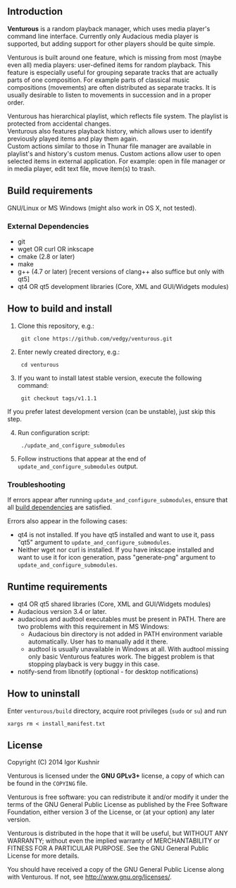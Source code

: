 ## Introduction

<b>Venturous</b> is a random playback manager, which uses media player's
command line interface.
Currently only Audacious media player is supported, but adding support for
other players should be quite simple.

Venturous is built around one feature, which is missing from most (maybe
even all) media players: user-defined items for random playback. This
feature is especially useful for grouping separate tracks that are
actually parts of one composition. For example parts of classical music
compositions (movements) are often distributed as separate tracks. It is
usually desirable to listen to movements in succession and in a proper order.

Venturous has hierarchical playlist, which reflects file system. The playlist
is protected from accidental changes.<br>
Venturous also features playback history, which allows user to identify
previously played items and play them again.<br>
Custom actions similar to those in Thunar file manager are available in
playlist's and history's custom menus. Custom actions allow user to open
selected items in external application.
For example: open in file manager or in media player, edit text file,
move item(s) to trash.

## Build requirements

GNU/Linux or MS Windows (might also work in OS X, not tested).

### External Dependencies
* git
* wget OR curl OR inkscape
* cmake (2.8 or later)
* make
* g++ (4.7 or later) [recent versions of clang++ also suffice but only with qt5]
* qt4 OR qt5 development libraries (Core, XML and GUI/Widgets modules)

## How to build and install

1. Clone this repository, e.g.:

        git clone https://github.com/vedgy/venturous.git

2. Enter newly created directory, e.g.:

        cd venturous

3. If you want to install latest stable version, execute the following command:

        git checkout tags/v1.1.1
If you prefer latest development version (can be unstable), just skip this step.

4. Run configuration script:

        ./update_and_configure_submodules

5. Follow instructions that appear at the end of
`update_and_configure_submodules` output.

### Troubleshooting
If errors appear after running `update_and_configure_submodules`, ensure
that all [build dependencies](#external-dependencies) are satisfied.

Errors also appear in the following cases:
* qt4 is not installed. If you have qt5 installed and want to use it, pass
"qt5" argument to `update_and_configure_submodules`.
* Neither wget nor curl is installed. If you have inkscape installed and want
to use it for icon generation, pass "generate-png" argument to
`update_and_configure_submodules`.

## Runtime requirements
* qt4 OR qt5 shared libraries (Core, XML and GUI/Widgets modules)
* Audacious version 3.4 or later.
* audacious and audtool executables must be present in PATH.
    There are two problems with this requirement in MS Windows:
    * Audacious bin directory is not added in PATH environment
    variable automatically. User has to manually add it there.
    * audtool is usually unavailable in Windows at all. With audtool
    missing only basic Venturous features work. The biggest problem is that
    stopping playback is very buggy in this case.
* notify-send from libnotify (optional - for desktop notifications)

## How to uninstall
Enter `venturous/build` directory, acquire root privileges (`sudo` or `su`)
and run

    xargs rm < install_manifest.txt

## License

Copyright (C) 2014 Igor Kushnir <igorkuo AT Google mail>

Venturous is licensed under the <b>GNU GPLv3+</b> license,
a copy of which can be found in the `COPYING` file.

Venturous is free software: you can redistribute it and/or
modify it under the terms of the GNU General Public License as published by
the Free Software Foundation, either version 3 of the License, or
(at your option) any later version.

Venturous is distributed in the hope that it will be useful,
but WITHOUT ANY WARRANTY; without even the implied warranty of
MERCHANTABILITY or FITNESS FOR A PARTICULAR PURPOSE.  See the
GNU General Public License for more details.

You should have received a copy of the GNU General Public License along with
Venturous.  If not, see <http://www.gnu.org/licenses/>.
